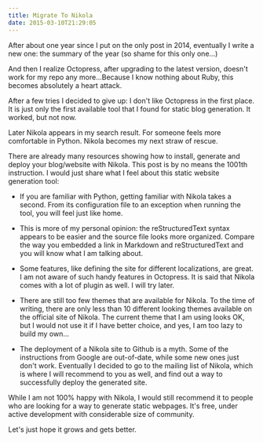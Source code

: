```yaml
---
title: Migrate To Nikola
date: 2015-03-10T21:29:05
---
```


After about one year since I put on the only post in 2014, eventually I write a new one: the summary of the year (so
shame for this only one...)

And then I realize Octopress, after upgrading to the latest version, doesn't work for my repo any more...Because I know
nothing about Ruby, this becomes absolutely a heart attack.

<!--more-->

After a few tries I decided to give up: I don't like Octopress in the first place. It is just only the first available
tool that I found for static blog generation. It worked, but not now.

Later Nikola appears in my search result. For someone feels more comfortable in Python. Nikola becomes my next straw of
rescue.

There are already many resources showing how to install, generate and deploy your blog/website with Nikola. This post is
by no means the 1001th instruction. I would just share what I feel about this static website generation tool:

* If you are familiar with Python, getting familiar with Nikola takes a second. From its configuration file to an
  exception when running the tool, you will feel just like home.

* This is more of my personal opinion: the reStructuredText syntax appears to be easier and the source file looks more
  organized. Compare the way you embedded a link in Markdown and reStructuredText and you will know what I am talking
  about.

* Some features, like defining the site for different localizations, are great. I am not aware of such handy features in
  Octopress. It is said that Nikola comes with a lot of plugin as well. I will try later.

* There are still too few themes that are available for Nikola. To the time of writing, there are only less than 10
  different looking themes available on the official site of Nikola. The current theme that I am using looks OK, but I
  would not use it if I have better choice, and yes, I am too lazy to build my own...

* The deployment of a Nikola site to Github is a myth. Some of the instructions from Google are out-of-date, while some
  new ones just don't work. Eventually I decided to go to the mailing list of Nikola, which is where I will recommend to
  you as well, and find out a way to successfully deploy the generated site.

While I am not 100% happy with Nikola, I would still recommend it to people who are looking for a way to generate static
webpages. It's free, under active development with considerable size of community.

Let's just hope it grows and gets better.


